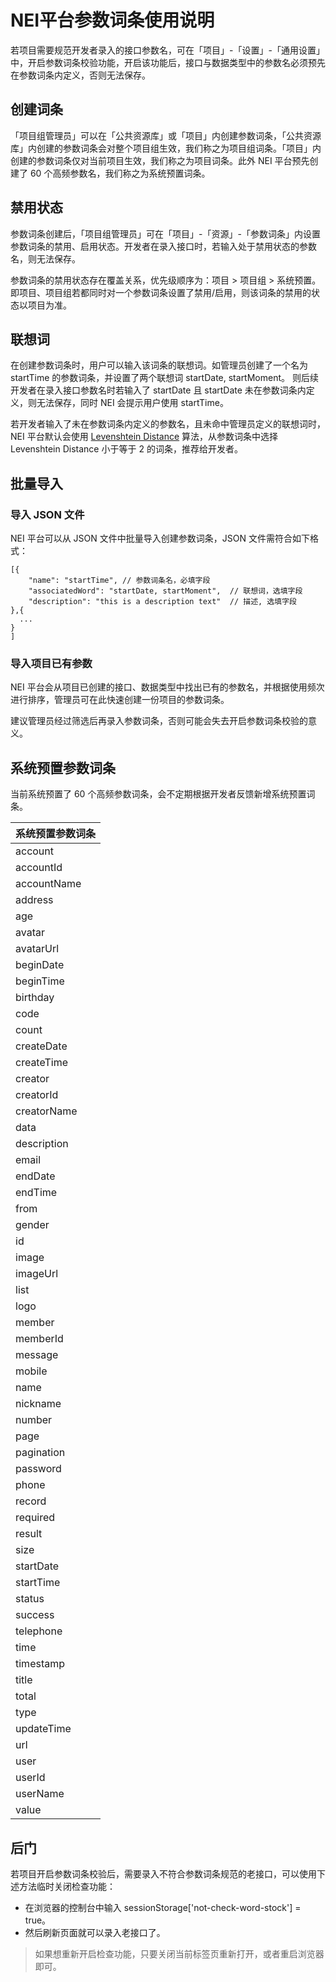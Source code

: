 # NEI平台参数词条使用说明
若项目需要规范开发者录入的接口参数名，可在「项目」-「设置」-「通用设置」中，开启参数词条校验功能，开启该功能后，接口与数据类型中的参数名必须预先在参数词条内定义，否则无法保存。

## 创建词条
「项目组管理员」可以在「公共资源库」或「项目」内创建参数词条，「公共资源库」内创建的参数词条会对整个项目组生效，我们称之为项目组词条。「项目」内创建的参数词条仅对当前项目生效，我们称之为项目词条。此外 NEI 平台预先创建了 60 个高频参数名，我们称之为系统预置词条。

## 禁用状态
参数词条创建后，「项目组管理员」可在「项目」-「资源」-「参数词条」内设置参数词条的禁用、启用状态。开发者在录入接口时，若输入处于禁用状态的参数名，则无法保存。

参数词条的禁用状态存在覆盖关系，优先级顺序为：项目 > 项目组 > 系统预置。即项目、项目组若都同时对一个参数词条设置了禁用/启用，则该词条的禁用的状态以项目为准。

## 联想词
在创建参数词条时，用户可以输入该词条的联想词。如管理员创建了一个名为 startTime 的参数词条，并设置了两个联想词 startDate, startMoment。 则后续开发者在录入接口参数名时若输入了 startDate 且 startDate 未在参数词条内定义，则无法保存，同时 NEI 会提示用户使用 startTime。

若开发者输入了未在参数词条内定义的参数名，且未命中管理员定义的联想词时，NEI 平台默认会使用 [Levenshtein Distance](https://en.wikipedia.org/wiki/Levenshtein_distance) 算法，从参数词条中选择 Levenshtein Distance 小于等于 2 的词条，推荐给开发者。

## 批量导入
### 导入 JSON 文件
NEI 平台可以从 JSON 文件中批量导入创建参数词条，JSON 文件需符合如下格式：
```
[{
    "name": "startTime", // 参数词条名，必填字段
    "associatedWord": "startDate, startMoment",  // 联想词，选填字段
    "description": "this is a description text"  // 描述, 选填字段
},{
  ...  
}
]
```
### 导入项目已有参数
NEI 平台会从项目已创建的接口、数据类型中找出已有的参数名，并根据使用频次进行排序，管理员可在此快速创建一份项目的参数词条。

建议管理员经过筛选后再录入参数词条，否则可能会失去开启参数词条校验的意义。

## 系统预置参数词条
当前系统预置了 60 个高频参数词条，会不定期根据开发者反馈新增系统预置词条。

系统预置参数词条 |
---|
account |
accountId |
accountName |
address |
age |
avatar |
avatarUrl |
beginDate |
beginTime |
birthday |
code |
count |
createDate |
createTime |
creator |
creatorId |
creatorName |
data |
description |
email |
endDate |
endTime |
from |
gender |
id |
image |
imageUrl |
list |
logo |
member |
memberId |
message |
mobile |
name |
nickname |
number |
page |
pagination |
password |
phone |
record |
required |
result |
size |
startDate |
startTime |
status |
success |
telephone |
time |
timestamp |
title |
total |
type |
updateTime |
url |
user |
userId |
userName |
value|

## 后门
若项目开启参数词条校验后，需要录入不符合参数词条规范的老接口，可以使用下述方法临时关闭检查功能：
- 在浏览器的控制台中输入 sessionStorage['not-check-word-stock'] = true。
- 然后刷新页面就可以录入老接口了。
> 如果想重新开启检查功能，只要关闭当前标签页重新打开，或者重启浏览器即可。
